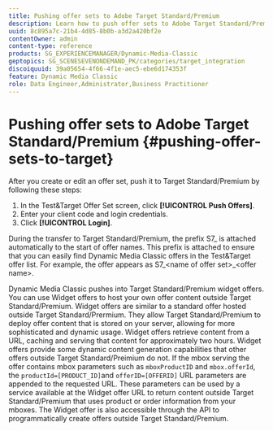 ```yaml
---
title: Pushing offer sets to Adobe Target Standard/Premium
description: Learn how to push offer sets to Adobe Target Standard/Premium.
uuid: 8c895a7c-21b4-4d85-8b0b-a3d2a420bf2e
contentOwner: admin
content-type: reference
products: SG_EXPERIENCEMANAGER/Dynamic-Media-Classic
geptopics: SG_SCENESEVENONDEMAND_PK/categories/target_integration
discoiquuid: 39a05654-4f66-4f1e-aec5-ebe6d174353f
feature: Dynamic Media Classic
role: Data Engineer,Administrator,Business Practitioner
---
```


# Pushing offer sets to Adobe Target Standard/Premium {#pushing-offer-sets-to-target}

After you create or edit an offer set, push it to Target Standard/Premium by following these steps:

1. In the Test&Target Offer Set screen, click **[!UICONTROL Push Offers]**. 
1. Enter your client code and login credentials.
1. Click **[!UICONTROL Login]**.

During the transfer to Target Standard/Premium, the prefix S7_ is attached automatically to the start of offer names. This prefix is attached to ensure that you can easily find Dynamic Media Classic offers in the Test&Target offer list. For example, the offer appears as S7_&lt;name of offer set>_&lt;offer name>.

Dynamic Media Classic pushes into Target Standard/Premium widget offers. You can use Widget offers to host your own offer content outside Target Standard/Premium. Widget offers are similar to a standard offer hosted outside Target Standard/Prermium. They allow Target Standard/Premium to deploy offer content that is stored on your server, allowing for more sophisticated and dynamic usage. Widget offers retrieve content from a URL, caching and serving that content for approximately two hours. Widget offers provide some dynamic content generation capabilities that other offers outside Target Standard/Preimium do not. If the mbox serving the offer contains mbox parameters such as `mboxProductID` and `mbox.offerId`, the `productId=[PRODUCT_ID]`and `offerID=[OFFERID]` URL parameters are appended to the requested URL. These parameters can be used by a service available at the Widget offer URL to return content outside Target Standard/Premium that uses product or order information from your mboxes. The Widget offer is also accessible through the API to programmatically create offers outside Target Standard/Premium.
